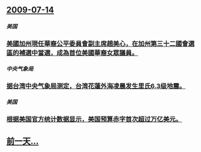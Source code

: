## [2009-07-14](/zh/news/2009/07/14/index.md)

##### 美国
### [美國加州現任華裔公平委員會副主席趙美心，在加州第三十二國會選區的補選中當選，成為首位美國華裔女眾議員。](/zh/news/2009/07/14/美國加州現任華裔公平委員會副主席趙美心-在加州第三十二國會選區的補選中當選-成為首位美國華裔女眾議員.md)
##### 中央气象局
### [据台湾中央气象局测定，台湾花蓮外海凌晨发生里氏6.3级地震。](/zh/news/2009/07/14/据台湾中央气象局测定-台湾花蓮外海凌晨发生里氏63级地震.md)
##### 美国
### [根据美国官方统计数据显示，美国预算赤字首次超过万亿美元。](/zh/news/2009/07/14/根据美国官方统计数据显示-美国预算赤字首次超过万亿美元.md)
## [前一天...](/zh/news/2009/07/13/index.md)

